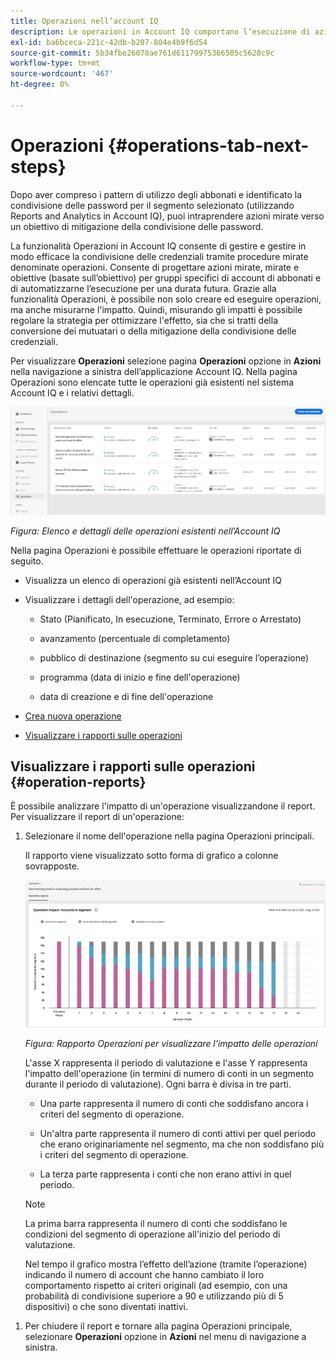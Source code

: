 ```yaml
---
title: Operazioni nell’account IQ
description: Le operazioni in Account IQ comportano l’esecuzione di azioni per eseguire automazioni e operazioni in blocco sugli account degli abbonati e tenere traccia dei loro effetti.
exl-id: ba6bceca-221c-42db-b207-804e4b9f6d54
source-git-commit: 5b34fbe26078ae761d61179975366505c5628c9c
workflow-type: tm+mt
source-wordcount: '467'
ht-degree: 0%

---
```


# Operazioni {#operations-tab-next-steps}

Dopo aver compreso i pattern di utilizzo degli abbonati e identificato la condivisione delle password per il segmento selezionato (utilizzando Reports and Analytics in Account IQ), puoi intraprendere azioni mirate verso un obiettivo di mitigazione della condivisione delle password.

La funzionalità Operazioni in Account IQ consente di gestire e gestire in modo efficace la condivisione delle credenziali tramite procedure mirate denominate operazioni. Consente di progettare azioni mirate, mirate e obiettive (basate sull’obiettivo) per gruppi specifici di account di abbonati e di automatizzarne l’esecuzione per una durata futura. Grazie alla funzionalità Operazioni, è possibile non solo creare ed eseguire operazioni, ma anche misurarne l&#39;impatto. Quindi, misurando gli impatti è possibile regolare la strategia per ottimizzare l&#39;effetto, sia che si tratti della conversione dei mutuatari o della mitigazione della condivisione delle credenziali.

Per visualizzare **Operazioni** selezione pagina **Operazioni** opzione in **Azioni** nella navigazione a sinistra dell’applicazione Account IQ. Nella pagina Operazioni sono elencate tutte le operazioni già esistenti nel sistema Account IQ e i relativi dettagli.

![](assets/operations-page.png)

*Figura: Elenco e dettagli delle operazioni esistenti nell’Account IQ*

Nella pagina Operazioni è possibile effettuare le operazioni riportate di seguito.

* Visualizza un elenco di operazioni già esistenti nell’Account IQ

* Visualizzare i dettagli dell&#39;operazione, ad esempio:

   * Stato (Pianificato, In esecuzione, Terminato, Errore o Arrestato)

   * avanzamento (percentuale di completamento)

   * pubblico di destinazione (segmento su cui eseguire l’operazione)

   * programma (data di inizio e fine dell&#39;operazione)

   * data di creazione e di fine dell&#39;operazione

* [Crea nuova operazione](/help/AccountIQ/operation-affecting-user-segment.md)

* [Visualizzare i rapporti sulle operazioni](#operation-reports)

<!--* Search from the list of operations using Search field

* Stop an operation.

* Create a duplicate operation.

* [Configure columns of Operations details page](#configure-columns)-->

## Visualizzare i rapporti sulle operazioni {#operation-reports}

È possibile analizzare l&#39;impatto di un&#39;operazione visualizzandone il report. Per visualizzare il report di un&#39;operazione:

1. Selezionare il nome dell&#39;operazione nella pagina Operazioni principali.

   Il rapporto viene visualizzato sotto forma di grafico a colonne sovrapposte.

   ![](assets/operation-impact-report.png)

   *Figura: Rapporto Operazioni per visualizzare l&#39;impatto delle operazioni*

   L&#39;asse X rappresenta il periodo di valutazione e l&#39;asse Y rappresenta l&#39;impatto dell&#39;operazione (in termini di numero di conti in un segmento durante il periodo di valutazione). Ogni barra è divisa in tre parti.

   * Una parte rappresenta il numero di conti che soddisfano ancora i criteri del segmento di operazione.

   * Un&#39;altra parte rappresenta il numero di conti attivi per quel periodo che erano originariamente nel segmento, ma che non soddisfano più i criteri del segmento di operazione.

   * La terza parte rappresenta i conti che non erano attivi in quel periodo.
   >[!NOTE]
   >
   >La prima barra rappresenta il numero di conti che soddisfano le condizioni del segmento di operazione all&#39;inizio del periodo di valutazione.

   Nel tempo il grafico mostra l’effetto dell’azione (tramite l’operazione) indicando il numero di account che hanno cambiato il loro comportamento rispetto ai criteri originali (ad esempio, con una probabilità di condivisione superiore a 90 e utilizzando più di 5 dispositivi) o che sono diventati inattivi.

<!--For example, in the above image the variable on the y-axis is number of accounts. Looking at the graph you can compare the number of accounts that are in the operations' segment versus the number of accounts that are outside the operations segment at a particular time (such as week 2nd of the operations evaluation period). Therefore, you can analyze how over the evaluation period do number of accounts vary within the operation segment and outside the segment.

So, if your operation was to send out warning emails to suspecting accounts, and accounts in operations segment were those with sharing probability more than 90 and using more than 5 devices to stream content, then in the beginning of the evaluation period accounts in segment are more than 17 thousand. This number changes over the evaluation period as shown in the graph, thereby indicating the impact of operation. Based on the evaluation, you can take remedial measures on suspecting accounts, or continue with the operation, or adjust your strategy for better outcomes to curb credential sharing.-->

1. Per chiudere il report e tornare alla pagina Operazioni principale, selezionare **Operazioni** opzione in **Azioni** nel menu di navigazione a sinistra.

<!--

![](assets/operations-details.png)

*Figure: Operation details*
## Configure columns {#configure-columns}

You can select the icon to **Configure columns** on the top of the operations table.

![](assets/config-columns.png)

*Figure: Configure columns of Operations details page*-->
